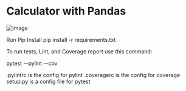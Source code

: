 # Calculator with Pandas
![image](https://user-images.githubusercontent.com/90662018/144944482-4e767874-152c-4869-a87b-e6ed0d50c8fa.png)

Run Pip Install
pip install -r requirements.txt

To run tests, Lint, and Coverage report use this command:

pytest  --pylint --cov

.pylintrc is the config for pylint
.coveragerc is the config for coverage
setup.py is a config file for pytest


